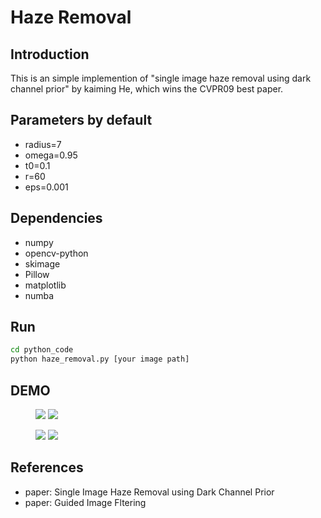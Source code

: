# Haze Removal

## Introduction

This is an simple implemention of "single image haze removal using dark channel prior" by kaiming He, which wins the CVPR09 best paper.

## Parameters by default
- radius=7
- omega=0.95
- t0=0.1
- r=60
- eps=0.001

## Dependencies

- numpy
- opencv-python
- skimage
- Pillow
- matplotlib
- numba

## Run

```bash
cd python_code
python haze_removal.py [your image path]
```


## DEMO

<figure class="half">
    <img src="demo/hongkong.bmp">
    <img src="demo/hongkong_rev.jpg">
</figure>

<figure class="half">
    <img src="demo/canyon2.bmp">
    <img src="demo/canyon2_rev.jpg">
</figure>


## References

- paper: Single Image Haze Removal using Dark Channel Prior
- paper: Guided Image Fltering
